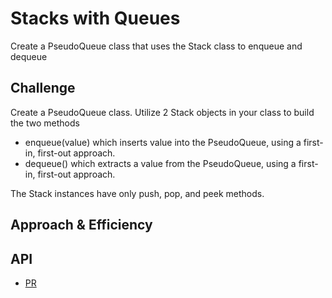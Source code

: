 # Stacks with Queues
<!-- Short summary or background information -->
Create a PseudoQueue class that uses the Stack class to enqueue and dequeue

## Challenge
<!-- Description of the challenge -->
Create a PseudoQueue class. Utilize 2 Stack objects in your class to build the two methods

- enqueue(value) which inserts value into the PseudoQueue, using a first-in, first-out approach.
- dequeue() which extracts a value from the PseudoQueue, using a first-in, first-out approach.

The Stack instances have only push, pop, and peek methods.


## Approach & Efficiency
<!-- What approach did you take? Why? What is the Big O space/time for this approach? -->


## API
<!-- Description of each method publicly available to your Stack and Queue-->



- [PR](https://github.com/astrokd/data-structures-and-algorithms/pull/41)